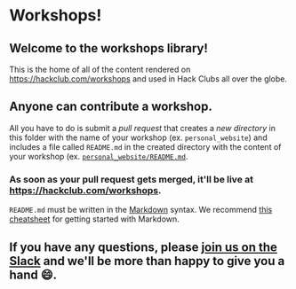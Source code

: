 # Workshops!

## Welcome to the workshops library!
 This is the home of all of the content rendered on https://hackclub.com/workshops and used in Hack Clubs all over the globe.

## Anyone can contribute a workshop. 
All you have to do is submit a *pull request* that creates a *new directory* in this folder with the name of your workshop (ex. `personal_website`) and includes a file called `README.md` in the created directory with the content of your workshop (ex. [`personal_website/README.md`](personal_website/README.md). 

### As soon as your pull request gets merged, it'll be live at https://hackclub.com/workshops.

`README.md` must be written in the [Markdown](https://en.wikipedia.org/wiki/Markdown) syntax. We recommend [this cheatsheet](http://commonmark.org/help/) for getting started with Markdown.

## If you have any questions, please [join us on the Slack](https://slack.hackclub.com) and we'll be more than happy to give you a hand :smile:.
